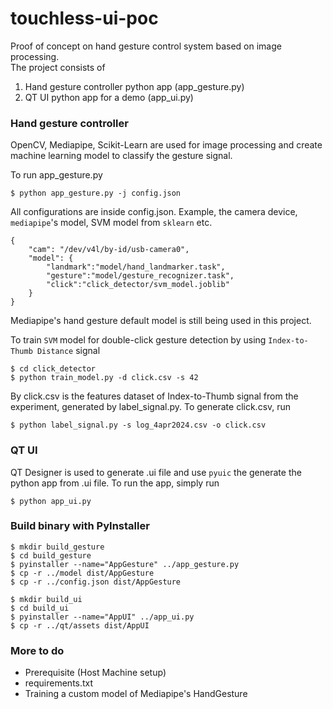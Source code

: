 # touchless-ui-poc
Proof of concept on hand gesture control system based on image processing.  
The project consists of
1. Hand gesture controller python app (app_gesture.py)
2. QT UI python app for a demo (app_ui.py)

### Hand gesture controller
OpenCV, Mediapipe, Scikit-Learn are used for image processing and create machine learning model
to classify the gesture signal.

To run app_gesture.py
```
$ python app_gesture.py -j config.json
```
All configurations are inside config.json. Example, the camera device, `mediapipe`'s model, SVM model from `sklearn` etc.
```
{
    "cam": "/dev/v4l/by-id/usb-camera0",
    "model": {
        "landmark":"model/hand_landmarker.task",
        "gesture":"model/gesture_recognizer.task",
        "click":"click_detector/svm_model.joblib"
    }
}
```

Mediapipe's hand gesture default model is still being used in this project. 

To train `SVM` model for double-click gesture detection by using `Index-to-Thumb Distance` signal
```
$ cd click_detector 
$ python train_model.py -d click.csv -s 42
```
By click.csv is the features dataset of Index-to-Thumb signal from the experiment, generated by label_signal.py.
To generate click.csv, run
```
$ python label_signal.py -s log_4apr2024.csv -o click.csv
```

### QT UI
QT Designer is used to generate .ui file and use `pyuic` the generate the python app from .ui file.
To run the app, simply run
```
$ python app_ui.py
```

### Build binary with PyInstaller
```
$ mkdir build_gesture
$ cd build_gesture
$ pyinstaller --name="AppGesture" ../app_gesture.py
$ cp -r ../model dist/AppGesture
$ cp -r ../config.json dist/AppGesture

$ mkdir build_ui
$ cd build_ui
$ pyinstaller --name="AppUI" ../app_ui.py
$ cp -r ../qt/assets dist/AppUI
```


### More to do
- Prerequisite (Host Machine setup)
- requirements.txt
- Training a custom model of Mediapipe's HandGesture

